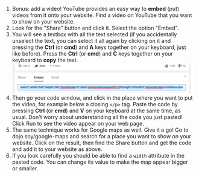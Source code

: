 1. Bonus: add a video! YouTube provides an easy way to **embed** (put) videos from it onto your website. Find a video on YouTube that you want to show on your website. 
2. Look for the "Share" button and click it. Select the option "Embed".
3. You will see a textbox with all the text selected \(if you accidentally unselect the text, you can select it all again by clicking on it and pressing the **Ctrl** \(or **cmd**\) and **A** keys together on your keyboard, just like before\). Press the **Ctrl** \(or **cmd**\) and **C** keys together on your keyboard to **copy** the text.![](assets/EmbedYouTube.png)
4. Then go your code window, and click in the place where you want to put the video, for example below a closing `</p>` tag. Paste the code by pressing **Ctrl** \(or **cmd**\) and **V** on your keyboard at the same time, as usual. Don't worry about understanding all the code you just pasted! Click Run to see the video appear on your web page.
5. The same technique works for Google maps as well. Give it a go! Go to dojo.soy/google-maps and search for a place you want to show on your website. Click on the result, then find the Share button and get the code and add it to your website as above. 
6. If you look carefully you should be able to find a `width` attribute in the pasted code. You can change its value to make the map appear bigger or smaller.




